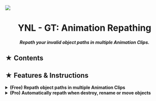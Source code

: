 <img src="https://github.com/user-attachments/assets/3a633f70-57fa-4e40-b1b3-4a74c42b49d9"/>

<h1><div align="center"> YNL - GT: Animation Repathing </div></h1> 
<h4><div align="center"><i> Repath your invalid object paths in multiple Animation Clips. </i></div></h4>

<h2> ★ Contents </h2>

<!--

<table border="1">
    <tr>
        <th align="center">
            <img width="100" height="0"><p><small>Version</small></p>
        </th>
        <th align="center">
            <img width="1000" height="0"><p> <small>Features</small></p>
        </th>
    </tr>
    <tr>
        <td rowspan="7" align=center><b>Free</b></td>
        <td >✔️ Able to edit paths on multiple Animation Clips.</td>
    </tr>
    <tr>
        <td>
            <details><summary>✔️ Each Animation Clip has a random individual color and will show on every paths.</summary>
                <br>
                <img align=left width=30% src="https://github.com/user-attachments/assets/4dea5f03-98fe-4981-9580-6665db693e92"/>
                <img align=right width=57.5% src="https://github.com/user-attachments/assets/22a2c5d7-8a24-445b-a9d2-62b0ce118f62"/>
            </details>
        </td>
    </tr>
    <tr>
        <td>
            <details><summary>✔️ Can detect invalid paths appear in Animation Clips.</summary>
                <br>
                <img align=left width=95% src="https://github.com/user-attachments/assets/67b513d7-0fe7-4b4d-b829-0d26b222631c"/>
            </details>
        </td>
    </tr>
    <tr>
        <td>
            <details><summary>✔️ Repath an original object path with a new path.</summary>
                <br>
                <img align=left width=95% src="https://github.com/user-attachments/assets/a882ebb6-a840-4960-86e4-718d9ea0ce5f"/>
            </details>
        </td>
    </tr>
    <tr>
        <td>✔️ Drag and drop an object to object field to replace the old path with that object's path.</td>
    </tr>
    <tr>
        <td>❌ Replace a part of paths with a different word/name (Currently, only can replace a whole path with a new one).</td>
    </tr>
    <tr>
        <td>✔️ Support undo function</td>
    </tr>
    <tr>
        <td rowspan="7" align=center><b>Pro</b></td>
        <td>
            <details><summary>✔️ Easy to enable/disable each function of automatically mode.</summary>
                <br>
                <img align=center width=30% src="https://github.com/user-attachments/assets/0325712a-db71-4edd-8d81-03d6e991d6e0"/>
            </details>
        </td>
    </tr>
    <tr>
        <td>✔️ Toolbar button available to quickly turn on/off automatic mode.</td>
    </tr>
    <tr>
        <td>✔️ Automatically repath when destroy, rename or move objects.</td>
    </tr>
    <tr>
        <td>✔️ Automatically prevent invalid actions to avoid reference missing errors.</td>
    </tr>
    <tr>
        <td>
            <details><summary>✔️ Show dialog popup on any invalid action to notify about the probable errors.</summary>
                <br>
                <img align=center width=50% src="https://github.com/user-attachments/assets/8cb0462b-75d0-4355-8505-0e42d4da81c3"/>
            </details>
        </td>
    </tr>
    <tr>
        <td>
            <details><summary>✔️ Show logs with exact time and status of actions.</summary>
                <br>
                <img align=center width=100% src="https://github.com/user-attachments/assets/8de11101-83b8-450c-acd2-e118841e71a0"/>
            </details>
        </td>
    </tr>
    <tr>
        <td>✔️ Save all the settings and logs as User Settings so that they can still available on next Editor launch.</td>
    </tr>
</table>

-->

<h2> ★ Features & Instructions</h2>


<details><summary><b> (Free) Repath object paths in multiple Animation Clips </b></summary> 
    
- Firstly, select the object that has Animator component, drag it into `Referenced Animator` field; or you can simply select the Animator you want by clicking on the field.
- Then select Animation Clips you want to repath, they will appear on windows with all the paths.
- Now you put the invalid path into `Original Root` and the new valid on to `New Root`. Then click the button beside and the change will be applied.

<video src="https://github.com/user-attachments/assets/b13f98f0-4c3b-4508-b4a7-24503dc08186"></video>

- You can alse drag and drop the object you want to repath into the invalid path box, the old one will be replace with the new object path.

<video src="https://github.com/user-attachments/assets/33bdcd1b-0bdf-4535-99f9-e606d9558f04"></video>

- Or you just need to change the invalid path right away, press the apply button and see the result.
  
<video src="https://github.com/user-attachments/assets/6b40bdef-0693-4680-b39f-01e445101842"></video>

</details>


<details><summary><b> (Pro) Automatically repath when destroy, rename or move objects </b></summary>
<br>

> <b>This feature sometimes will not work good as expected an can cause some errors. If so, you should turn the tool of and do that manually.</b>
>
> If you have this error:
> ```
> MissingReferenceException: The object of type 'GameObject' has been destroyed but you are still trying to access it.
> Your script should either check if it is null or you should not destroy the object.
> ...
> ... (at Assets/Plugins/Yunasawa の Library/YのL - General Toolbox (Pro)/Editor/Mains/Windows/Animation Repathing/HandlerPro.cs:54)
> ... (at Assets/Plugins/Yunasawa の Library/YのL - Editor/Editor/Extensions/Handlers/HierarchyChangeCatcher.cs:99)
> ...
> ```
> then you should reload your scene or reenter prefab mode. If the error you have is not this, please tell me about it.

<details><summary><b> Automatically repath when renaming a single object. </b></summary>
<video src="https://github.com/user-attachments/assets/2f513ef2-dc40-437d-8524-de52c095e78e"></video>
</details>

<h3> Automatically repath when renaming a single object. </h3>



</details>



